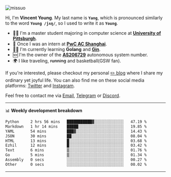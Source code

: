 <p align="left"> <img src="https://komarev.com/ghpvc/?username=missuo&label=Profile%20views&color=0e75b6&style=flat" alt="missuo" /> </p>


Hi, I'm **Vincent Young**. My last name is **`Yang`**, which is pronounced similarly to the word **`Young /jʌŋ/`**, so I used to write it as **`Young`**. 

-  👨‍🎓 I'm a master student majoring in computer science at [**University of Pittsburgh**](https://www.pitt.edu).
-  💼 Once I was an intern at **[PwC AC Shanghai](https://www.linkedin.com/company/pwc-ac-shanghai/)**.
-  👨‍💻 I'm currently learning **Golang** and [**Gin**](https://github.com/gin-gonic/gin).
-  🆕 I'm the owner of the **[AS206729](https://bgp.tools/AS206729)** autonomous system number.
-  🌍 I like traveling, ~~running~~ and basketball(GSW fan).

If you're interested, please checkout my personal [✏️ blog](https://missuo.me/) where I share my ordinary yet joyful life. You can also find me on these social media platforms: [Twitter](https://twitter.com/m1ssuo) and [Instagram](https://www.instagram.com/m1ssuo).

Feel free to contact me via <a href="mailto:i@yyt.moe">Email</a>, [Telegram](https://t.me/missuo) or [Discord](https://discordapp.com/users/missuo#7448).

-------

📊 **Weekly development breakdown**
<!--START_SECTION:waka-->

```txt
Python     2 hrs 56 mins   ███████████▓░░░░░░░░░░░░░   47.19 %
Markdown   1 hr 14 mins    █████░░░░░░░░░░░░░░░░░░░░   19.85 %
YAML       54 mins         ███▓░░░░░░░░░░░░░░░░░░░░░   14.43 %
JSON       30 mins         ██░░░░░░░░░░░░░░░░░░░░░░░   08.04 %
HTML       13 mins         █░░░░░░░░░░░░░░░░░░░░░░░░   03.68 %
Ezhil      12 mins         █░░░░░░░░░░░░░░░░░░░░░░░░   03.42 %
Text       6 mins          ▒░░░░░░░░░░░░░░░░░░░░░░░░   01.76 %
Go         5 mins          ▒░░░░░░░░░░░░░░░░░░░░░░░░   01.34 %
Assembly   0 secs          ░░░░░░░░░░░░░░░░░░░░░░░░░   00.27 %
Other      0 secs          ░░░░░░░░░░░░░░░░░░░░░░░░░   00.02 %
```

<!--END_SECTION:waka-->

-------

